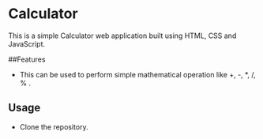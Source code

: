 # Calculator
This is a simple Calculator web application built using HTML, CSS and JavaScript.

##Features
- This can be used to perform simple mathematical operation like +, -, *, /, % .

## Usage
- Clone the repository.
